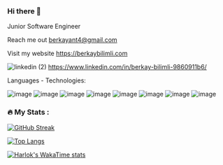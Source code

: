 ### Hi there 👋

Junior Software Engineer

Reach me out  berkayant4@gmail.com

Visit my website https://berkaybilimli.com



![linkedin (2)](https://user-images.githubusercontent.com/73589879/205625593-c90982ae-9bb1-465e-83e3-baea195c849e.png)
https://www.linkedin.com/in/berkay-bilimli-9860911b6/

Languages - Technologies:

![image](https://github.com/berkayblm/berkayblm/assets/73589879/e1d0965e-c2ba-444c-b80f-6aa477e01391)
![image](https://github.com/berkayblm/berkayblm/assets/73589879/236832be-3462-4f03-8c30-261a8a5066ca)
![image](https://github.com/berkayblm/berkayblm/assets/73589879/5335e106-b2d9-4562-9527-2cee2ae17c61)
![image](https://github.com/berkayblm/berkayblm/assets/73589879/5ed620d9-db0b-496f-b6f5-b6a68fccdc79)
![image](https://github.com/berkayblm/berkayblm/assets/73589879/774a0694-5fc0-437c-bbbf-1c75e53f0fb9)
![image](https://github.com/berkayblm/berkayblm/assets/73589879/3a1cec06-c774-4281-a032-65853f7e2d06)
![image](https://github.com/berkayblm/berkayblm/assets/73589879/a2ea73fb-f6bd-492c-b893-df22a21c3910)
![image](https://github.com/berkayblm/berkayblm/assets/73589879/1a7a2720-6239-4c01-8ce2-03547f410a59)


### :fire: My Stats :
[![GitHub Streak](http://github-readme-streak-stats.herokuapp.com?user=berkayblm&theme=dark&background=000000)](https://git.io/streak-stats)

[![Top Langs](https://github-readme-stats.vercel.app/api/top-langs/?username=berkayblm)](https://github.com/anuraghazra/github-readme-stats)

[![Harlok's WakaTime stats](https://github-readme-stats.vercel.app/api/wakatime?username=berkayblm)](https://github.com/anuraghazra/github-readme-stats)
